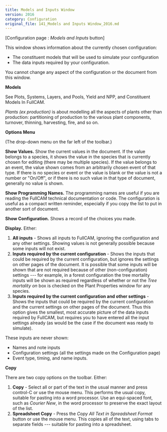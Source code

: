 ```yaml
---
title: Models and Inputs Window
version: 2016
category: Configuration
original_file: 141_Models and Inputs Window_2016.md
---
```


[Configuration page : *Models and Inputs*
button]

This window shows information about the currently chosen configuration:

- The constituent models that will be used to simulate your
  configuration
- The data inputs required by your configuration.

You cannot change any aspect of the configuration or the document from
this window.

**Models**

See Plots, Systems, Layers, and
Pools, Yield and
NPP, and Constituent
Models In FullCAM.

*Plants (ex production)* is about modelling all the aspects of plants
other than production: partitioning of production to the various plant
components, turnover, thinning, harvesting, fire, and so on.

**Options Menu**

(The drop-down menu on the far left of the toolbar.)

**Show Values.** Show the current values in the document. If the value
belongs to a species, it shows the value in the species that is
currently chosen for editing (there may be multiple species). If the
value belongs to an event, the value shown comes from an arbitrarily
chosen event of that type. If there is no species or event or the value
is blank or the value is not a number or "On/Off", or if there is no
such value in that type of document, generally no value is shown.

**Show Programming Names.** The programming names are useful if you are
reading the FullCAM technical documentation or code. The configuration
is useful as a compact written reminder, especially if you copy the list
to put in another sort of document.

**Show Configuration.** Shows a record of the choices you made.

**Display.** Either:

1.  **All inputs** - Shows all inputs to FullCAM, ignoring the
    configuration and any other settings. Showing values is not
    generally possible because some inputs will not exist.
2.  **Inputs required by the current configuration** - Shows the inputs
    that could be required by the current configuration, but ignores the
    settings on other pages of the document. It is possible that some
    inputs will be shown that are not required because of other
    (non-configuration) settings --- for example, in a forest
    configuration the tree mortality inputs will be shown as required
    regardless of whether or not the *Tree mortality on* box is checked
    on the Plant Properties window for any
    species.
3.  **Inputs required by the current configuration and other
    settings** - Shows the inputs that could be required by the current
    configuration and the current settings on other pages of the
    document. Thus this option gives the smallest, most accurate picture
    of the data inputs required by FullCAM, but requires you to have
    entered all the input settings already (as would be the case if the
    document was ready to simulate).

These inputs are never shown:

- Names and note inputs
- Configuration settings (all the settings made on the
  Configuration page)
- Event type, timing, and name inputs.

**Copy**

There are two copy options on the toolbar. Either:

1.  **Copy** - Select all or part of the text in the usual manner and
    press control-C or use the mouse menu. This performs the usual copy,
    suitable for pasting into a word processor. Use an equi-spaced font,
    such as *Courier New*, in the word processor to preserve the exact
    layout of the list.
2.  **Spreadsheet Copy** - Press the *Copy All Text in Spreadsheet
    Format* button or use the mouse menu. This copies all of the text,
    using tabs to separate fields --- suitable for pasting into a
    spreadsheet.